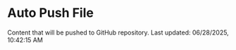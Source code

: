 # Auto Push File

Content that will be pushed to GitHub repository.
Last updated: 06/28/2025, 10:42:15 AM
